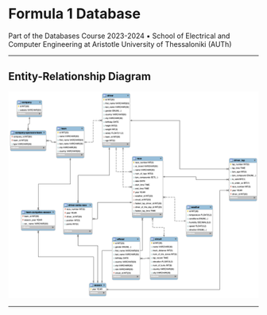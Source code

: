# Formula 1 Database

Part of the Databases Course 2023-2024 ▪︎ School of Electrical and Computer Engineering at Aristotle University of Thessaloniki (AUTh)

---

## Entity-Relationship Diagram
<img title="a title" alt="Alt text" src="https://github.com/Kyparissis/Formula1DB/blob/main/EER-diagram.png">

---

